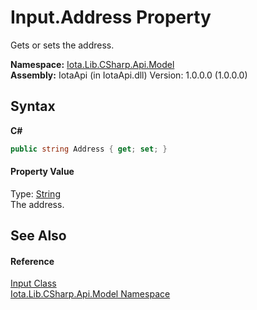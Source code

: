 # Input.Address Property 
 

Gets or sets the address.

**Namespace:**&nbsp;<a href="N_Iota_Lib_CSharp_Api_Model">Iota.Lib.CSharp.Api.Model</a><br />**Assembly:**&nbsp;IotaApi (in IotaApi.dll) Version: 1.0.0.0 (1.0.0.0)

## Syntax

**C#**<br />
``` C#
public string Address { get; set; }
```


#### Property Value
Type: <a href="http://msdn2.microsoft.com/en-us/library/s1wwdcbf" target="_blank">String</a><br />The address.

## See Also


#### Reference
<a href="T_Iota_Lib_CSharp_Api_Model_Input">Input Class</a><br /><a href="N_Iota_Lib_CSharp_Api_Model">Iota.Lib.CSharp.Api.Model Namespace</a><br />